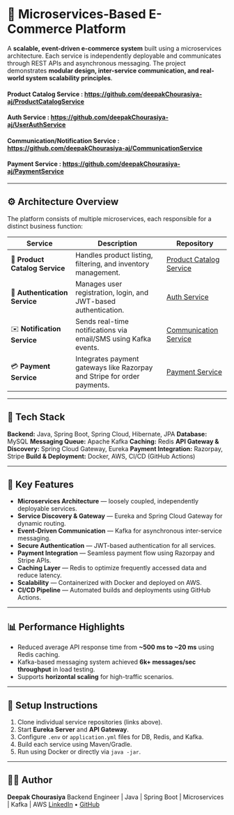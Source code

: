 # 🛒 Microservices-Based E-Commerce Platform

A **scalable, event-driven e-commerce system** built using a microservices architecture.
Each service is independently deployable and communicates through REST APIs and asynchronous messaging.
The project demonstrates **modular design, inter-service communication, and real-world system scalability principles**.

#### Product Catalog Service : https://github.com/deepakChourasiya-aj/ProductCatalogService
#### Auth Service : https://github.com/deepakChourasiya-aj/UserAuthService
#### Communication/Notification Service : https://github.com/deepakChourasiya-aj/CommunicationService
#### Payment Service : https://github.com/deepakChourasiya-aj/PaymentService

---

## ⚙️ Architecture Overview

The platform consists of multiple microservices, each responsible for a distinct business function:

| Service                        | Description                                                              | Repository                                                                              |
| ------------------------------ | ------------------------------------------------------------------------ | --------------------------------------------------------------------------------------- |
| 🧾 **Product Catalog Service** | Handles product listing, filtering, and inventory management.            | [Product Catalog Service](https://github.com/deepakChourasiya-aj/ProductCatalogService) |
| 🔐 **Authentication Service**  | Manages user registration, login, and JWT-based authentication.          | [Auth Service](https://github.com/deepakChourasiya-aj/UserAuthService)                  |
| ✉️ **Notification Service**    | Sends real-time notifications via email/SMS using Kafka events.          | [Communication Service](https://github.com/deepakChourasiya-aj/CommunicationService)    |
| 💳 **Payment Service**         | Integrates payment gateways like Razorpay and Stripe for order payments. | [Payment Service](https://github.com/deepakChourasiya-aj/PaymentService)                |

---

## 🚀 Tech Stack

**Backend:** Java, Spring Boot, Spring Cloud, Hibernate, JPA
**Database:** MySQL
**Messaging Queue:** Apache Kafka
**Caching:** Redis
**API Gateway & Discovery:** Spring Cloud Gateway, Eureka
**Payment Integration:** Razorpay, Stripe
**Build & Deployment:** Docker, AWS, CI/CD (GitHub Actions)

---

## 🧩 Key Features

* **Microservices Architecture** — loosely coupled, independently deployable services.
* **Service Discovery & Gateway** — Eureka and Spring Cloud Gateway for dynamic routing.
* **Event-Driven Communication** — Kafka for asynchronous inter-service messaging.
* **Secure Authentication** — JWT-based authentication for all services.
* **Payment Integration** — Seamless payment flow using Razorpay and Stripe APIs.
* **Caching Layer** — Redis to optimize frequently accessed data and reduce latency.
* **Scalability** — Containerized with Docker and deployed on AWS.
* **CI/CD Pipeline** — Automated builds and deployments using GitHub Actions.

---

## 📊 Performance Highlights

* Reduced average API response time from **~500 ms to ~20 ms** using Redis caching.
* Kafka-based messaging system achieved **6k+ messages/sec throughput** in load testing.
* Supports **horizontal scaling** for high-traffic scenarios.

---

## 🧪 Setup Instructions

1. Clone individual service repositories (links above).
2. Start **Eureka Server** and **API Gateway**.
3. Configure `.env` or `application.yml` files for DB, Redis, and Kafka.
4. Build each service using Maven/Gradle.
5. Run using Docker or directly via `java -jar`.

---

## 👨‍💻 Author

**Deepak Chourasiya**
Backend Engineer | Java | Spring Boot | Microservices | Kafka | AWS
[LinkedIn](https://www.linkedin.com/in/deepak-aj/) • [GitHub](https://github.com/deepakChourasiya-aj)

